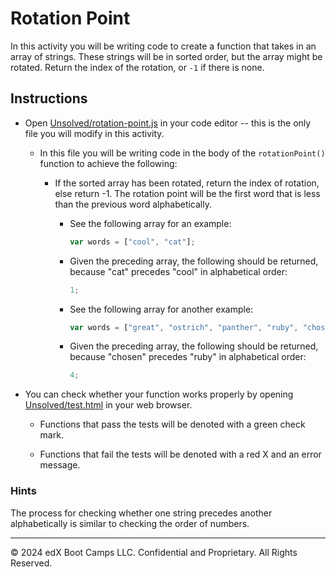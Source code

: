 # Rotation Point

In this activity you will be writing code to create a function that takes in an array of strings. These strings will be in sorted order, but the array might be rotated. Return the index of the rotation, or `-1` if there is none.

## Instructions

* Open [Unsolved/rotation-point.js](Unsolved/rotation-point.js) in your code editor -- this is the only file you will modify in this activity.

  * In this file you will be writing code in the body of the `rotationPoint()` function to achieve the following:

    * If the sorted array has been rotated, return the index of rotation, else return -1. The rotation point will be the first word that is less than the previous word alphabetically.

      * See the following array for an example:

        ```js
        var words = ["cool", "cat"];
        ```

      * Given the preceding array, the following should be returned, because "cat" precedes "cool" in alphabetical order:

        ```js
        1;
        ```

      * See the following array for another example:

        ```js
        var words = ["great", "ostrich", "panther", "ruby", "chosen", "feathers"];
        ```

      * Given the preceding array, the following should be returned, because "chosen" precedes "ruby" in alphabetical order:

        ```js
        4;
        ```

* You can check whether your function works properly by opening [Unsolved/test.html](Unsolved/test.html) in your web browser.

  * Functions that pass the tests will be denoted with a green check mark.

  * Functions that fail the tests will be denoted with a red X and an error message.

### Hints

The process for checking whether one string precedes another alphabetically is similar to checking the order of numbers.

---
© 2024 edX Boot Camps LLC. Confidential and Proprietary. All Rights Reserved.